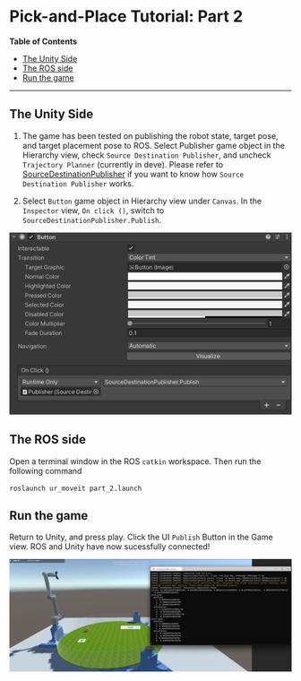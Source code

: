 # Pick-and-Place Tutorial: Part 2

**Table of Contents**
  - [The Unity Side](#the-unity-side)
  - [The ROS side](#the-ros-side)
  - [Run the game](#running-the-game)

---

## The Unity Side

1. The game has been tested on publishing the robot state, target pose, and target placement pose to ROS. Select Publisher game object in the Hierarchy view, check `Source Destination Publisher`, and uncheck `Trajectory Planner` (currently in deve). Please refer to [SourceDestinationPublisher](https://github.com/Unity-Technologies/Unity-Robotics-Hub/blob/main/tutorials/pick_and_place/2_ros_tcp.md) if you want to know how `Source Destination Publisher` works. 

2. Select `Button` game object in Hierarchy view under `Canvas`. In the `Inspector` view, `On click ()`, switch to `SourceDestinationPublisher.Publish`. 

![UI_setup](https://github.com/JohnsonLabJanelia/FetchGamePhysics/blob/main/images/UI_setup.png)


## The ROS side

Open a terminal window in the ROS `catkin` workspace. Then run the following command 
```
roslaunch ur_moveit part_2.launch
```

## Run the game
Return to Unity, and press play. Click the UI `Publish` Button in the Game view. ROS and Unity have now sucessfully connected! 

![RosUnityIntegration](https://github.com/JohnsonLabJanelia/FetchGamePhysics/blob/main/images/RosUnityIntegration.png)
